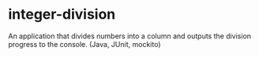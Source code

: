 # integer-division
An application that divides numbers into a column and outputs the division progress to the console. (Java, JUnit, mockito)
